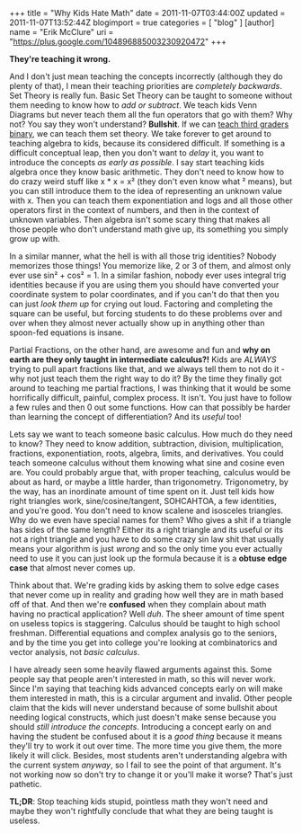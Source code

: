 +++
title = "Why Kids Hate Math"
date = 2011-11-07T03:44:00Z
updated = 2011-11-07T13:52:44Z
blogimport = true 
categories = [ "blog" ]
[author]
	name = "Erik McClure"
	uri = "https://plus.google.com/104896885003230920472"
+++

**They're teaching it wrong.**

And I don't just mean teaching the concepts incorrectly (although they do plenty of that), I mean their teaching priorities are *completely backwards*. Set Theory is really fun. Basic Set Theory can be taught to someone without them needing to know how to *add or subtract*. We teach kids Venn Diagrams but never teach them all the fun operators that go with them? Why not? You say they won't understand? **Bullshit**. If we can [teach third graders binary](http://www.garlikov.com/Soc_Meth.html), we can teach them set theory. We take forever to get around to teaching algebra to kids, because its considered difficult. If something is a difficult conceptual leap, then you don't want to *delay* it, you want to introduce the concepts *as early as possible*. I say start teaching kids algebra once they know basic arithmetic. They don't need to know how to do crazy weird stuff like x * x = x² (they don't even know what ² means), but you can still introduce them to the idea of representing an unknown value with x. Then you can teach them exponentiation and logs and all those other operators first in the context of numbers, and then in the context of unknown variables. Then algebra isn't some scary thing that makes all those people who don't understand math give up, its something you simply grow up with. 

In a similar manner, what the hell is with all those trig identities? Nobody memorizes those things! You memorize like, 2 or 3 of them, and almost only ever use sin² + cos² = 1. In a similar fashion, nobody ever uses integral trig identities because if you are using them you should have converted your coordinate system to polar coordinates, and if you can't do that then you can just *look them up* for crying out loud. Factoring and completing the square can be useful, but forcing students to do these problems over and over when they almost never actually show up in anything other than spoon-fed equations is insane.  

Partial Fractions, on the other hand, are awesome and fun and **why on earth are they only taught in intermediate calculus?!** Kids are *ALWAYS* trying to pull apart fractions like that, and we always tell them to not do it - why not just teach them the right way to do it? By the time they finally got around to teaching me partial fractions, I was thinking that it would be some horrifically difficult, painful, complex process. It isn't. You just have to follow a few rules and then 0 out some functions. How can that possibly be harder than learning the concept of differentiation? And its *useful* too! 

Lets say we want to teach someone basic calculus. How much do they need to know? They need to know addition, subtraction, division, multiplication, fractions, exponentiation, roots, algebra, limits, and derivatives. You could teach someone calculus without them knowing what sine and cosine even are. You could probably argue that, with proper teaching, calculus would be about as hard, or maybe a little harder, than trigonometry. Trigonometry, by the way, has an inordinate amount of time spent on it. Just tell kids how right triangles work, sine/cosine/tangent, SOHCAHTOA, a few identities, and you're good. You don't need to know scalene and isosceles triangles. Why do we even have special names for them? Who gives a shit if a triangle has sides of the same length? Either its a right triangle and its useful or its not a right triangle and you have to do some crazy sin law shit that usually means your algorithm is just *wrong* and so the only time you ever actually need to use it you can just look up the formula because it is a **obtuse edge case** that almost never comes up. 

Think about that. We're grading kids by asking them to solve edge cases that never come up in reality and grading how well they are in math based off of that. And then we're **confused** when they complain about math having no practical application? Well *duh*. The sheer amount of time spent on useless topics is staggering. Calculus should be taught to high school freshman. Differential equations and complex analysis go to the seniors, and by the time you get into college you're looking at combinatorics and vector analysis, not *basic calculus*. 

I have already seen some heavily flawed arguments against this. Some people say that people aren't interested in math, so this will never work. Since I'm saying that teaching kids advanced concepts early on will make them interested in math, this is a circular argument and invalid. Other people claim that the kids will never understand because of some bullshit about needing logical constructs, which just doesn't make sense because you should *still introduce the concepts*. Introducing a concept early on and having the student be confused about it is a *good thing* because it means they'll try to work it out over time. The more time you give them, the more likely it will click. Besides, most students aren't understanding algebra with the current system *anyway*, so I fail to see the point of that argument. It's not working now so don't try to change it or you'll make it worse? That's just pathetic.  

**TL;DR**: Stop teaching kids stupid, pointless math they won't need and maybe they won't rightfully conclude that what they are being taught is useless.
